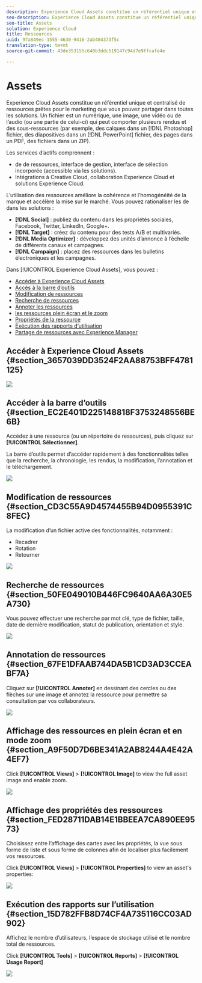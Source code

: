 ```yaml
---
description: Experience Cloud Assets constitue un référentiel unique et centralisé de ressources prêtes pour le marketing que vous pouvez partager dans toutes les solutions. Un fichier est un numérique, une image, une vidéo ou de l’audio (ou une partie de celui-ci) qui peut comporter plusieurs rendus et des sous-ressources (par exemple, des calques dans un fichier Photoshop, des diapositives dans un fichier PowerPoint, des pages dans un PDF, des fichiers dans un fichier ZIP).
seo-description: Experience Cloud Assets constitue un référentiel unique et centralisé de ressources prêtes pour le marketing que vous pouvez partager dans toutes les solutions. Un fichier est un numérique, une image, une vidéo ou de l’audio (ou une partie de celui-ci) qui peut comporter plusieurs rendus et des sous-ressources (par exemple, des calques dans un fichier Photoshop, des diapositives dans un fichier PowerPoint, des pages dans un PDF, des fichiers dans un fichier ZIP).
seo-title: Assets
solution: Experience Cloud
title: Ressources
uuid: 97a849ec-1555-4630-9416-2ab484373f5c
translation-type: tm+mt
source-git-commit: 43de353155c640b3ddc519147c94d7e9ffcafe4e

---
```



# Assets

Experience Cloud Assets constitue un référentiel unique et centralisé de ressources prêtes pour le marketing que vous pouvez partager dans toutes les solutions. Un fichier est un numérique, une image, une vidéo ou de l’audio (ou une partie de celui-ci) qui peut comporter plusieurs rendus et des sous-ressources (par exemple, des calques dans un [!DNL Photoshop] fichier, des diapositives dans un [!DNL PowerPoint] fichier, des pages dans un PDF, des fichiers dans un ZIP).

Les services d’actifs comprennent :

* de  de ressources, interface de gestion, interface de sélection incorporée (accessible via les solutions).
* Intégrations à Creative Cloud, collaboration Experience Cloud et solutions Experience Cloud.

L’utilisation des ressources améliore la cohérence et l’homogénéité de la marque et accélère la mise sur le marché. Vous pouvez rationaliser les  de dans les solutions :

* **[!DNL Social]** : publiez du contenu dans les propriétés sociales, Facebook, Twitter, LinkedIn, Google+.
* **[!DNL Target]** : créez du contenu pour des tests A/B et multivariés.
* **[!DNL Media Optimizer]** : développez des unités d’annonce à l’échelle de différents canaux et campagnes.
* **[!DNL Campaign]** : placez des ressources dans les bulletins électroniques et les campagnes.

Dans [!UICONTROL Experience Cloud Assets], vous pouvez :

* [Accéder à Experience Cloud Assets](../experience-cloud-assets/experience-cloud-assets.md#section_3657039DD3524F2AA88753BFF4781125)
* [Accès à la barre d’outils](../experience-cloud-assets/experience-cloud-assets.md#section_EC2E401D225148818F3753248556BE6B)
* [Modification de ressources ](../experience-cloud-assets/experience-cloud-assets.md#section_CD3C55A9D4574455B94D0955391C8FEC)
* [Recherche de ressources](../experience-cloud-assets/experience-cloud-assets.md#section_50FE049010B446FC9640AA6A30E5A730)
* [Annoter les ressources](../experience-cloud-assets/experience-cloud-assets.md#section_67FE1DFAAB744DA5B1CD3AD3CCEABF7A)
* [les ressources plein écran et le zoom](../experience-cloud-assets/experience-cloud-assets.md#section_A9F50D7D6BE341A2AB8244A4E42A4EF7)
* [Propriétés de la ressource](../experience-cloud-assets/experience-cloud-assets.md#section_FED28711DAB14E1BBEEA7CA890EE9573)
* [Exécution des rapports d’utilisation](../experience-cloud-assets/experience-cloud-assets.md#section_15D782FFB8D74CF4A735116CC03AD902)
* [Partage de ressources avec Experience Manager](../experience-cloud-assets/experience-cloud-assets.md#section_45C1B72F4D274F54BC6CCB64D2580AC5)

## Accéder à Experience Cloud Assets {#section_3657039DD3524F2AA88753BFF4781125}

![](assets/asset-nav.png)

## Accéder à la barre d’outils {#section_EC2E401D225148818F3753248556BE6B}

Accédez à une ressource (ou un répertoire de ressources), puis cliquez sur **[!UICONTROL Sélectionner]**.

La barre d’outils permet d’accéder rapidement à des fonctionnalités telles que la recherche, la chronologie, les rendus, la modification, l’annotation et le téléchargement.

![](assets/asset-tools.png)

## Modification de ressources  {#section_CD3C55A9D4574455B94D0955391C8FEC}

La modification d’un fichier active des fonctionnalités, notamment :

* Recadrer
* Rotation
* Retourner

![](assets/asset-edit.png)

## Recherche de ressources {#section_50FE049010B446FC9640AA6A30E5A730}

Vous pouvez effectuer une recherche par mot clé, type de fichier, taille, date de dernière modification, statut de publication, orientation et style.

![](assets/asset-search.png)

## Annotation de ressources {#section_67FE1DFAAB744DA5B1CD3AD3CCEABF7A}

Cliquez sur **[!UICONTROL Annoter]** en dessinant des cercles ou des flèches sur une image et annotez la ressource pour permettre sa consultation par vos collaborateurs.

![](assets/assets-annotate.png)

## Affichage des ressources en plein écran et en mode zoom {#section_A9F50D7D6BE341A2AB8244A4E42A4EF7}

Click **[!UICONTROL Views]** > **[!UICONTROL Image]** to view the full asset image and enable zoom.

![](assets/asset-zoom.png)

## Affichage des propriétés des ressources {#section_FED28711DAB14E1BBEEA7CA890EE9573}

Choisissez entre l’affichage des cartes avec les propriétés, la vue sous forme de liste et sous forme de colonnes afin de localiser plus facilement vos ressources.

Click **[!UICONTROL Views]** > **[!UICONTROL Properties]** to view an asset&#39;s properties:

![](assets/asset-properties.png)

## Exécution des rapports sur l’utilisation {#section_15D782FFB8D74CF4A735116CC03AD902}

Affichez le nombre d’utilisateurs, l’espace de stockage utilisé et le nombre total de ressources.

Click **[!UICONTROL Tools]** > **[!UICONTROL Reports]** > **[!UICONTROL Usage Report]**

![](assets/assets-usage-report.png)
